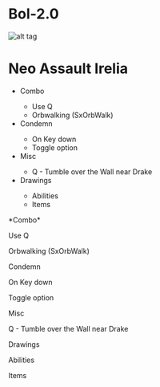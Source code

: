 Bol-2.0
=======

![alt tag](http://i.imgur.com/c7zDV7i.png)
<h1>Neo Assault Irelia</h1>

<ul>
<li>Combo</li>
<ul>
<li>Use Q</li>
<li>Orbwalking (SxOrbWalk)</li>
</ul>
<li>Condemn</li>
<ul>
<li>On Key down</li>
<li>Toggle option</li>
</ul>
<li>Misc</li>
<ul>
<li>Q - Tumble over the Wall near Drake</li>
</ul>
<li>Drawings</li>
<ul>
<li>Abilities</li>
<li>Items</li>
</ul>
</ul>



<p>*Combo*</p>
<p>Use Q</p>
<p>Orbwalking (SxOrbWalk)</p>
<p>Condemn</p>
<p>On Key down</p>
<p>Toggle option</p>
<p>Misc</p>
<p>Q - Tumble over the Wall near Drake</p>
<p>Drawings</p>
<p>Abilities</p>
<p>Items</p>

